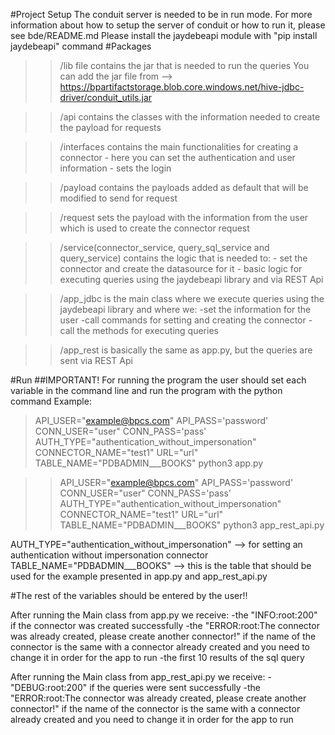 #Project Setup
The conduit server is needed to be in run mode.
For more information about how to setup the server of conduit or how to run it, please see bde/README.md
Please install the jaydebeapi module with "pip install jaydebeapi" command
#Packages

>> /lib file contains the jar that is needed to run the queries
You can add the jar file from --> https://bpartifactstorage.blob.core.windows.net/hive-jdbc-driver/conduit_utils.jar

>> /api contains the classes with the information needed to create the payload for requests

>> /interfaces contains the main functionalities for creating a connector
            - here you can set the authentication and user information
            - sets the login 

>> /payload contains the payloads added as default that will be modified to send for request

>> /request sets the payload with the information from the user which is used to create the connector request

>> /service(connector_service, query_sql_service and query_service) contains the logic that is needed to:
            - set the connector and create the datasource for it
            - basic logic for executing queries using the jaydebeapi library and via REST Api

>> /app_jdbc is the main class where we execute queries using the jaydebeapi library and where we:
            -set the information for the user
            -call commands for setting and creating the connector
            -call the methods for executing queries

>> /app_rest is basically the same as app.py, but the queries are sent via REST Api
 
#Run
##IMPORTANT!
For running the program the user should set each variable in the command line and run the program with the python command
Example:
>API_USER="example@bpcs.com" API_PASS='password' CONN_USER="user" CONN_PASS='pass' AUTH_TYPE="authentication_without_impersonation" 
CONNECTOR_NAME="test1" URL="url" TABLE_NAME="PDBADMIN___BOOKS" python3 app.py

>>API_USER="example@bpcs.com" API_PASS='password' CONN_USER="user" CONN_PASS='pass' AUTH_TYPE="authentication_without_impersonation" 
CONNECTOR_NAME="test1" URL="url" TABLE_NAME="PDBADMIN___BOOKS" python3 app_rest_api.py

AUTH_TYPE="authentication_without_impersonation" --> for setting an authentication without impersonation connector
TABLE_NAME="PDBADMIN___BOOKS" --> this is the table that should be used for the example presented in app.py and app_rest_api.py

#The rest of the variables should be entered by the user!!

After running the Main class from app.py we receive:
            -the "INFO:root:200" if the connector was created successfully
            -the "ERROR:root:The connector was already created, please create another connector!" if the name of the 
            connector is the same with a connector already created and you need to change it in order for the app to run
            -the first 10 results of the sql query

After running the Main class from app_rest_api.py we receive:
            -"DEBUG:root:200" if the queries were sent successfully
            -the "ERROR:root:The connector was already created, please create another connector!" if the name of the 
            connector is the same with a connector already created and you need to change it in order for the app to run
